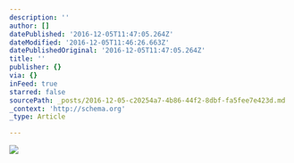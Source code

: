 ```yaml
---
description: ''
author: []
datePublished: '2016-12-05T11:47:05.264Z'
dateModified: '2016-12-05T11:46:26.663Z'
datePublishedOriginal: '2016-12-05T11:47:05.264Z'
title: ''
publisher: {}
via: {}
inFeed: true
starred: false
sourcePath: _posts/2016-12-05-c20254a7-4b86-44f2-8dbf-fa5fee7e423d.md
_context: 'http://schema.org'
_type: Article

---
```

![](https://the-grid-user-content.s3-us-west-2.amazonaws.com/04af4d30-a555-4467-a250-dbf52bb62a91.jpg)